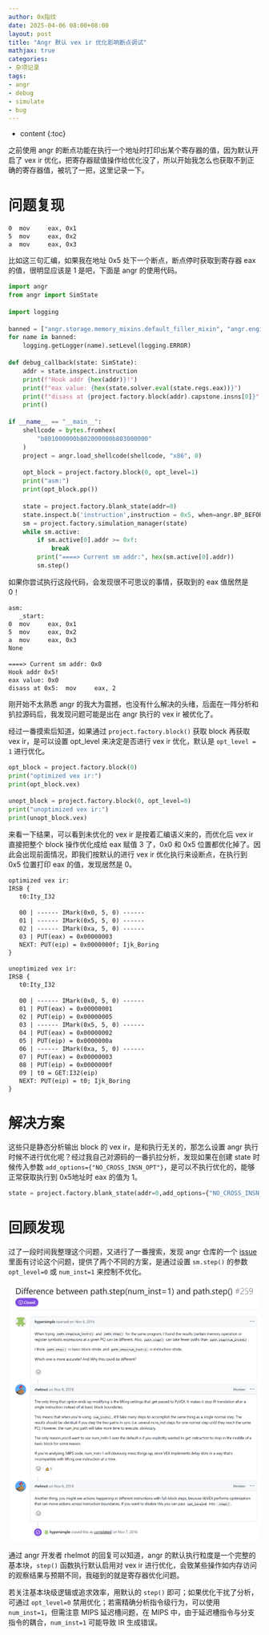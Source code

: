 ```yaml
---
author: 0x指纹
date: 2025-04-06 08:00+08:00
layout: post
title: "Angr 默认 vex ir 优化影响断点调试"
mathjax: true
categories:
- 杂项记录
tags:
- angr
- debug
- simulate
- bug
---
```


* content
{:toc}

之前使用 angr 的断点功能在执行一个地址时打印出某个寄存器的值，因为默认开启了 vex ir 优化，把寄存器赋值操作给优化没了，所以开始我怎么也获取不到正确的寄存器值，被坑了一把，这里记录一下。






# 问题复现

```
0  mov     eax, 0x1
5  mov     eax, 0x2
a  mov     eax, 0x3
```

比如这三句汇编，如果我在地址 0x5 处下一个断点，断点停时获取到寄存器 eax 的值，很明显应该是 1 是吧，下面是 angr 的使用代码。

```python
import angr
from angr import SimState

import logging

banned = ["angr.storage.memory_mixins.default_filler_mixin", "angr.engines.successors"]
for name in banned:
    logging.getLogger(name).setLevel(logging.ERROR)

def debug_callback(state: SimState):
    addr = state.inspect.instruction
    print(f"Hook addr {hex(addr)}!")
    print(f"eax value: {hex(state.solver.eval(state.regs.eax))}")
    print(f"disass at {project.factory.block(addr).capstone.insns[0]}",)
    print()

if __name__ == "__main__":
    shellcode = bytes.fromhex(
        "b801000000b802000000b803000000"
    )
    project = angr.load_shellcode(shellcode, "x86", 0)

    opt_block = project.factory.block(0, opt_level=1)
    print("asm:")
    print(opt_block.pp())

    state = project.factory.blank_state(addr=0)
    state.inspect.b('instruction',instruction = 0x5, when=angr.BP_BEFORE, action=debug_callback)
    sm = project.factory.simulation_manager(state)
    while sm.active:
        if sm.active[0].addr >= 0xf:
            break
        print("====> Current sm addr:", hex(sm.active[0].addr))
        sm.step()
```

如果你尝试执行这段代码，会发现很不可思议的事情，获取到的 eax 值居然是 0！

```
asm:
   _start:
0  mov     eax, 0x1
5  mov     eax, 0x2
a  mov     eax, 0x3
None

====> Current sm addr: 0x0
Hook addr 0x5!
eax value: 0x0
disass at 0x5:  mov     eax, 2
```

刚开始不太熟悉 angr 的我大为震撼，也没有什么解决的头绪，后面在一阵分析和扒拉源码后，我发现问题可能是出在 angr 执行的 vex ir 被优化了。

经过一番摸索后知道，如果通过 `project.factory.block()` 获取 block 再获取 vex ir，是可以设置 opt_level 来决定是否进行 vex ir 优化，默认是 `opt_level = 1` 进行优化。

```python
opt_block = project.factory.block(0)
print("optimized vex ir:")
print(opt_block.vex)

unopt_block = project.factory.block(0, opt_level=0)
print("unoptimized vex ir:")
print(unopt_block.vex)
```

来看一下结果，可以看到未优化的 vex ir 是按着汇编语义来的，而优化后 vex ir 直接把整个 block 操作优化成给 eax 赋值 3 了，0x0 和 0x5 位置都优化掉了。因此会出现前面情况，即我们按默认的进行 vex ir 优化执行来设断点，在执行到 0x5 位置打印 eax 的值，发现居然是 0。

```
optimized vex ir:  
IRSB {
   t0:Ity_I32

   00 | ------ IMark(0x0, 5, 0) ------
   01 | ------ IMark(0x5, 5, 0) ------
   02 | ------ IMark(0xa, 5, 0) ------
   03 | PUT(eax) = 0x00000003
   NEXT: PUT(eip) = 0x0000000f; Ijk_Boring
}

unoptimized vex ir:
IRSB {
   t0:Ity_I32

   00 | ------ IMark(0x0, 5, 0) ------
   01 | PUT(eax) = 0x00000001
   02 | PUT(eip) = 0x00000005
   03 | ------ IMark(0x5, 5, 0) ------
   04 | PUT(eax) = 0x00000002
   05 | PUT(eip) = 0x0000000a
   06 | ------ IMark(0xa, 5, 0) ------
   07 | PUT(eax) = 0x00000003
   08 | PUT(eip) = 0x0000000f
   09 | t0 = GET:I32(eip)
   NEXT: PUT(eip) = t0; Ijk_Boring
}
```

# 解决方案

这些只是静态分析输出 block 的 vex ir，是和执行无关的，那怎么设置 angr 执行时候不进行优化呢？经过我自己对源码的一番扒拉分析，发现如果在创建 state 时候传入参数 `add_options={"NO_CROSS_INSN_OPT"}`，是可以不执行优化的，能够正常获取执行到 0x5地址时 eax 的值为 1。

```python
state = project.factory.blank_state(addr=0,add_options={"NO_CROSS_INSN_OPT"}) 
```

# 回顾发现

过了一段时间我整理这个问题，又进行了一番搜索，发现 angr 仓库的一个 [issue](https://github.com/angr/angr/issues/259) 里面有讨论这个问题，提供了两个不同的方案，是通过设置 `sm.step()` 的参数 `opt_level=0` 或 `num_inst=1` 来控制不优化。

![](/assets/images/2025-04-06/1.png) 

通过 angr 开发者 rhelmot 的回复可以知道，angr 的默认执行粒度是一个完整的基本块，`step()` 函数执行默认启用对 vex ir 进行优化，会致某些操作如内存访问的观察结果与预期不同，我碰到的就是寄存器优化问题。

若关注基本块级逻辑或追求效率，用默认的 `step()` 即可；如果优化干扰了分析，可通过 `opt_level=0` 禁用优化；若需精确分析指令级行为，可以使用 `num_inst=1`，但需注意 MIPS 延迟槽问题，在 MIPS 中，由于延迟槽指令与分支指令的耦合，`num_inst=1` 可能导致 IR 生成错误。

